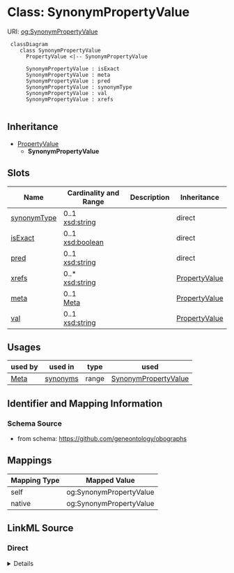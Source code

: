 # Class: SynonymPropertyValue



URI: [og:SynonymPropertyValue](https://github.com/geneontology/obographs/SynonymPropertyValue)


```{mermaid}
 classDiagram
    class SynonymPropertyValue
      PropertyValue <|-- SynonymPropertyValue
      
      SynonymPropertyValue : isExact
      SynonymPropertyValue : meta
      SynonymPropertyValue : pred
      SynonymPropertyValue : synonymType
      SynonymPropertyValue : val
      SynonymPropertyValue : xrefs
      
```




## Inheritance
* [PropertyValue](PropertyValue.md)
    * **SynonymPropertyValue**



## Slots

| Name | Cardinality and Range | Description | Inheritance |
| ---  | --- | --- | --- |
| [synonymType](synonymType.md) | 0..1 <br/> [xsd:string](http://www.w3.org/2001/XMLSchema#string) |  | direct |
| [isExact](isExact.md) | 0..1 <br/> [xsd:boolean](http://www.w3.org/2001/XMLSchema#boolean) |  | direct |
| [pred](pred.md) | 0..1 <br/> [xsd:string](http://www.w3.org/2001/XMLSchema#string) |  | direct |
| [xrefs](xrefs.md) | 0..* <br/> [xsd:string](http://www.w3.org/2001/XMLSchema#string) |  | [PropertyValue](PropertyValue.md) |
| [meta](meta.md) | 0..1 <br/> [Meta](Meta.md) |  | [PropertyValue](PropertyValue.md) |
| [val](val.md) | 0..1 <br/> [xsd:string](http://www.w3.org/2001/XMLSchema#string) |  | [PropertyValue](PropertyValue.md) |



## Usages

| used by | used in | type | used |
| ---  | --- | --- | --- |
| [Meta](Meta.md) | [synonyms](synonyms.md) | range | [SynonymPropertyValue](SynonymPropertyValue.md) |






## Identifier and Mapping Information







### Schema Source


* from schema: https://github.com/geneontology/obographs





## Mappings

| Mapping Type | Mapped Value |
| ---  | ---  |
| self | og:SynonymPropertyValue |
| native | og:SynonymPropertyValue |


## LinkML Source

<!-- TODO: investigate https://stackoverflow.com/questions/37606292/how-to-create-tabbed-code-blocks-in-mkdocs-or-sphinx -->

### Direct

<details>
```yaml
name: SynonymPropertyValue
from_schema: https://github.com/geneontology/obographs
rank: 1000
is_a: PropertyValue
slots:
- synonymType
- isExact
- pred
slot_usage:
  pred:
    name: pred
    domain_of:
    - Edge
    - SynonymPropertyValue
    - PropertyValue
    - Edge
    - SynonymPropertyValue
    - PropertyValue
    range: ScopeEnum

```
</details>

### Induced

<details>
```yaml
name: SynonymPropertyValue
from_schema: https://github.com/geneontology/obographs
rank: 1000
is_a: PropertyValue
slot_usage:
  pred:
    name: pred
    domain_of:
    - Edge
    - SynonymPropertyValue
    - PropertyValue
    - Edge
    - SynonymPropertyValue
    - PropertyValue
    range: ScopeEnum
attributes:
  synonymType:
    name: synonymType
    from_schema: https://github.com/geneontology/obographs
    rank: 1000
    alias: synonymType
    owner: SynonymPropertyValue
    domain_of:
    - SynonymPropertyValue
    range: string
  isExact:
    name: isExact
    from_schema: https://github.com/geneontology/obographs
    rank: 1000
    alias: isExact
    owner: SynonymPropertyValue
    domain_of:
    - SynonymPropertyValue
    range: boolean
  pred:
    name: pred
    from_schema: https://github.com/geneontology/obographs
    rank: 1000
    alias: pred
    owner: SynonymPropertyValue
    domain_of:
    - Edge
    - SynonymPropertyValue
    - PropertyValue
    - Edge
    - SynonymPropertyValue
    - PropertyValue
    range: ScopeEnum
  val:
    name: val
    from_schema: https://github.com/geneontology/obographs
    rank: 1000
    alias: val
    owner: SynonymPropertyValue
    domain_of:
    - PropertyValue
    range: string
  xrefs:
    name: xrefs
    from_schema: https://github.com/geneontology/obographs
    rank: 1000
    multivalued: true
    alias: xrefs
    owner: SynonymPropertyValue
    domain_of:
    - Meta
    - PropertyValue
    range: string
  meta:
    name: meta
    from_schema: https://github.com/geneontology/obographs
    rank: 1000
    alias: meta
    owner: SynonymPropertyValue
    domain_of:
    - GraphDocument
    - Graph
    - Node
    - Edge
    - PropertyValue
    - Axiom
    range: Meta

```
</details>